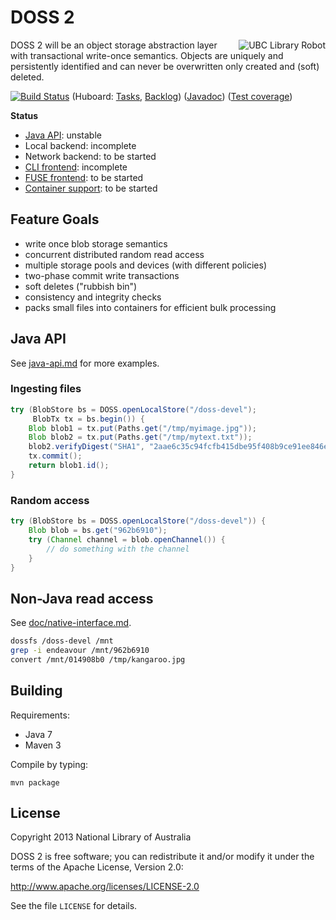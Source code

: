 DOSS 2
======

<a href="https://secure.flickr.com/photos/ubclibrary/3676876746/"><img src="https://farm3.staticflickr.com/2626/3676876746_7b20ff04ed_n.jpg" align="right" alt="UBC Library Robot"></a>

DOSS 2 will be an object storage abstraction layer with transactional
write-once semantics.  Objects are uniquely and persistently
identified and can never be overwritten only created and (soft)
deleted.

[![Build Status](https://travis-ci.org/nla/doss.png?branch=master)](https://travis-ci.org/nla/doss)
(Huboard: [Tasks](http://huboard.com/nla/doss/board),
          [Backlog](http://huboard.com/nla/doss/backlog))
([Javadoc](http://nla.github.io/doss/apidocs/))
([Test coverage](http://nla.github.io/doss/coverage/))

**Status**

* [Java API](doc/java-api.md): unstable
* Local backend: incomplete
* Network backend: to be started
* [CLI frontend](https://github.com/nla/doss/issues/5): incomplete
* [FUSE frontend](doc/native-interface.md): to be started
* [Container support](doc/archive-formats.md): to be started

Feature Goals
-------------

* write once blob storage semantics
* concurrent distributed random read access
* multiple storage pools and devices (with different policies)
* two-phase commit write transactions
* soft deletes ("rubbish bin")
* consistency and integrity checks
* packs small files into containers for efficient bulk processing

Java API
--------

See [java-api.md](doc/java-api.md) for more examples.

### Ingesting files

```java
try (BlobStore bs = DOSS.openLocalStore("/doss-devel");
     BlobTx tx = bs.begin()) {    
    Blob blob1 = tx.put(Paths.get("/tmp/myimage.jpg"));
    Blob blob2 = tx.put(Paths.get("/tmp/mytext.txt"));
    blob2.verifyDigest("SHA1", "2aae6c35c94fcfb415dbe95f408b9ce91ee846ed");
    tx.commit();
    return blob1.id();
}
```

### Random access

```java
try (BlobStore bs = DOSS.openLocalStore("/doss-devel")) {
    Blob blob = bs.get("962b6910");
    try (Channel channel = blob.openChannel()) {
        // do something with the channel
    }
}
```

Non-Java read access
--------------------

See [doc/native-interface.md](doc/native-interface.md).

```sh
dossfs /doss-devel /mnt
grep -i endeavour /mnt/962b6910
convert /mnt/014908b0 /tmp/kangaroo.jpg
```

Building
--------

Requirements:

* Java 7
* Maven 3

Compile by typing:

    mvn package

License
-------

Copyright 2013 National Library of Australia

DOSS 2 is free software; you can redistribute it and/or modify it under
the terms of the Apache License, Version 2.0:

http://www.apache.org/licenses/LICENSE-2.0

See the file `LICENSE` for details.
